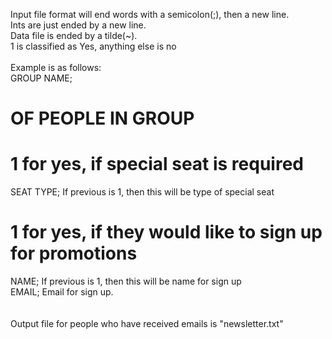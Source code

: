 Input file format will end words with a semicolon(;), then a new line.<br>
Ints are just ended by a new line.<br>
Data file is ended by a tilde(~).<br>
1 is classified as Yes, anything else is no<br>
<br>
Example is as follows:<br>
GROUP NAME;<br>
# OF PEOPLE IN GROUP<br>
# 1 for yes, if special seat is required<br>
SEAT TYPE;  If previous is 1, then this will be type of special seat<br>
# 1 for yes, if they would like to sign up for promotions<br>
NAME;  If previous is 1, then this will be name for sign up<br>
EMAIL;  Email for sign up. <br>
<br>
<br>
Output file for people who have received emails is "newsletter.txt"<br>

